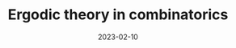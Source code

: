 ---
title: Ergodic theory in combinatorics
date: 2023-02-10
status:
notes: 02-10-23-reading.pdf
arxiv: 
slides: 
code:
site:
paper:
presenters: Florian Richter
series: Reading Group 
---